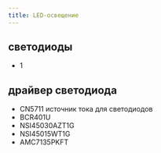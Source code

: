 ```yaml
---
title: LED-освещение
---
```


## светодиоды
- 1


## драйвер светодиода
- CN5711 источник тока для светодиодов
- BCR401U 
- NSI45030AZT1G
- NSI45015WT1G
- AMC7135PKFT
